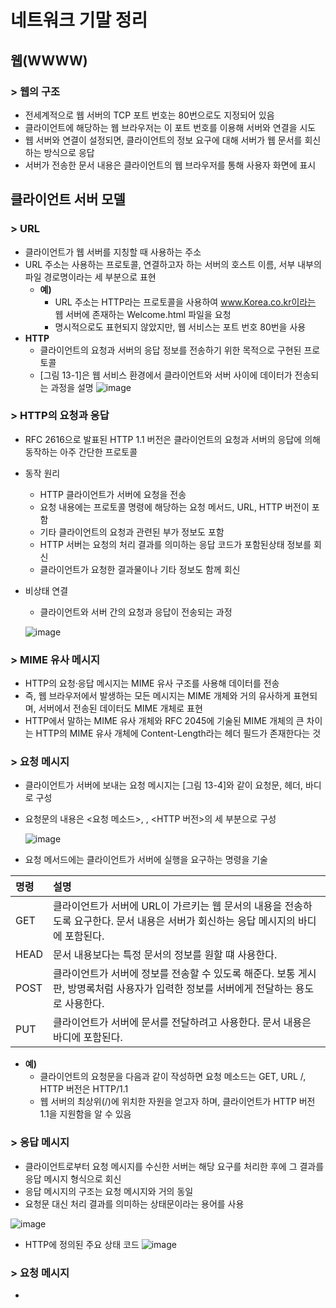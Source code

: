 # 네트워크 기말 정리
## 웹(WWWW)
### > 웹의 구조
- 전세계적으로 웹 서버의 TCP 포트 번호는 80번으로도 지정되어 있음
- 클라이언트에 해당하는 웹 브라우저는 이 포트 번호를 이용해 서버와 연결을 시도
- 웹 서버와 연결이 설정되면, 클라이언트의 정보 요구에 대해 서버가 웹 문서를 회신하는 방식으로 응답
- 서버가 전송한 문서 내용은 클라이언트의 웹 브라우저를 통해 사용자 화면에 표시

## 클라이언트 서버 모델
### > URL
- 클라이언트가 웹 서버를 지칭할 때 사용하는 주소
- URL 주소는 사용하는 프로토콜, 연결하고자 하는 서버의 호스트 이름, 서부 내부의 파일 경로명이라는 세 부분으로 표현
  - **예)**
    - URL 주소는 HTTP라는 프로토콜을 사용하여 www.Korea.co.kr이라는 웹 서버에 존재하는 Welcome.html 파일을 요청
    - 명시적으로도 표현되지 않았지만, 웹 서비스는 포트 번호 80번을 사용
- **HTTP**
  - 클라이언트의 요청과 서버의 응답 정보를 전송하기 위한 목적으로 구현된 프로토콜
  - [그림 13-1]은 웹 서비스 환경에서 클라이언트와 서버 사이에 데이터가 전송되는 과정을 설명
![image](https://user-images.githubusercontent.com/85292541/206765054-b8b081c4-8c5e-4e1a-a65d-17652250047a.png)

### > HTTP의 요청과 응답
- RFC 2616으로 발표된 HTTP 1.1 버전은 클라이언트의 요청과 서버의 응답에 의해 동작하는 아주 간단한 프로토콜
- 동작 원리
  - HTTP 클라이언트가 서버에 요청을 전송
  - 요청 내용에는 프로토콜 명령에 해당하는 요청 메서드, URL, HTTP 버전이 포함
  - 기타 클라이언트의 요청과 관련된 부가 정보도 포함
  - HTTP 서버는 요청의 처리 결과를 의미하는 응답 코드가 포함된상태 정보를 회신
  - 클라이언트가 요청한 결과물이나 기타 정보도 함께 회신
- 비상태 연결
  - 클라이언트와 서버 간의 요청과 응답이 전송되는 과정
  
  ![image](https://user-images.githubusercontent.com/85292541/206767915-123a2ae0-9750-42d3-8728-c5e561bb9097.png)
### > MIME 유사 메시지
- HTTP의 요청·응답 메시지는 MIME 유사 구조를 사용해 데이터를 전송
- 즉, 웹 브라우저에서 발생하는 모든 메시지는 MIME 개체와 거의 유사하게 표현되며, 서버에서 전송된 데이터도 MIME 개체로 표현
- HTTP에서 말하는 MIME 유사 개체와 RFC 2045에 기술된 MIME 개체의 큰 차이는 HTTP의 MIME 유사 개체에 Content-Length라는 헤더 필드가 존재한다는 것

### > 요청 메시지
- 클라이언트가 서버에 보내는 요청 메시지는 [그림 13-4]와 같이 요청문, 헤더, 바디로 구성
- 요청문의 내용은 <요청 메소드>, <URL>, <HTTP 버전>의 세 부분으로 구성
  
  ![image](https://user-images.githubusercontent.com/85292541/206769023-9ce86290-87a2-4d08-a3c4-359d3f9d3861.png)
- 요청 메서드에는 클라이언트가 서버에 실행을 요구하는 명령을 기술

|명령|설명|
|:--|:--|
|GET|클라이언트가 서버에 URL이 가르키는 웹 문서의 내용을 전송하도록 요구한다. 문서 내용은 서버가 회신하는 응답 메시지의 바디에 포함된다.|
|HEAD|문서 내용보다는 특정 문서의 정보를 원할 떄 사용한다.|
|POST|클라이언트가 서버에 정보를 전송할 수 있도록 해준다. 보통 게시판, 방명록처럼 사용자가 입력한 정보를 서버에게 전달하는 용도로 사용한다.|
|PUT|클라이언트가 서버에 문서를 전달하려고 사용한다. 문서 내용은 바디에 포함된다.|
  - **예)**
    - 클라이언트의 요청문을 다음과 같이 작성하면 요청 메소드는 GET, URL /, HTTP 버전은 HTTP/1.1
    - 웹 서버의 최상위(/)에 위치한 자원을 얻고자 하며, 클라이언트가 HTTP 버전 1.1을 지원함을 알 수 있음
 
 ### > 응답 메시지
 - 클라이언트로부터 요청 메시지를 수신한 서버는 해당 요구를 처리한 후에 그 결과를 응답 메시지 형식으로 회신
 - 응답 메시지의 구조는 요청 메시지와 거의 동일
 - 요청문 대신 처리 결과를 의미하는 상태문이라는 용어를 사용
 
 ![image](https://user-images.githubusercontent.com/85292541/206771507-ed383914-d44c-4aac-95ab-275cae124b47.png)
- HTTP에 정의된 주요 상태 코드
![image](https://user-images.githubusercontent.com/85292541/206771639-c0b9c046-008f-4b64-83da-725da1322734.png)

### > 요청 메시지
  - 

